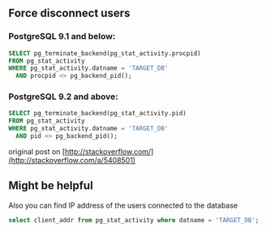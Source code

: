 ## Force disconnect users

### PostgreSQL 9.1 and below:

```sql
SELECT pg_terminate_backend(pg_stat_activity.procpid)
FROM pg_stat_activity
WHERE pg_stat_activity.datname = 'TARGET_DB'
  AND procpid <> pg_backend_pid();
```

### PostgreSQL 9.2 and above:

```sql
SELECT pg_terminate_backend(pg_stat_activity.pid)
FROM pg_stat_activity
WHERE pg_stat_activity.datname = 'TARGET_DB'
  AND pid <> pg_backend_pid();
```

original post on [http://stackoverflow.com/](http://stackoverflow.com/a/5408501)

## Might be helpful 

Also you can find IP address of the users connected to the database

```sql
select client_addr from pg_stat_activity where datname = 'TARGET_DB';
```
